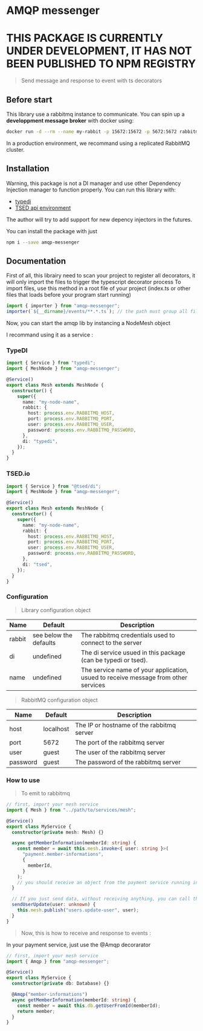 # AMQP messenger

# THIS PACKAGE IS CURRENTLY UNDER DEVELOPMENT, IT HAS NOT BEEN PUBLISHED TO NPM REGISTRY

> Send message and response to event with ts decorators

## Before start

This library use a rabbitmq instance to communicate. You can spin up a **developpment message broker** with docker using:

```sh
docker run -d --rm --name my-rabbit -p 15672:15672 -p 5672:5672 rabbitmq:3-management
```

In a production environment, we recommand using a replicated RabbitMQ cluster.

## Installation

Warning, this package is not a DI manager and use other Dependency Injection manager to function properly. You can run this library with:

- [typedi](https://npmjs.com/packages/typedi)
- [TSED api environment](https://tsed.io/)

The author will try to add support for new depency injectors in the futures.

You can install the package with just

```sh
npm i --save amqp-messenger
```

## Documentation

First of all, this librairy need to scan your project to register all decorators, it will only import the files to trigger the typescript
decorator process
To import files, use this method in a root file of your project (index.ts or other files that loads before your program start running)

```typescript
import { importer } from "amqp-messenger";
importer(`${__dirname}/events/**.*.ts`); // the path must group all files where you have @Amqp decorator
```

Now, you can start the amqp lib by instancing a NodeMesh object

I recommand using it as a service :

### TypeDI

```typescript
import { Service } from "typedi";
import { MeshNode } from "amqp-messenger";

@Service()
export class Mesh extends MeshNode {
  constructor() {
    super({
      name: "my-node-name",
      rabbit: {
        host: process.env.RABBITMQ_HOST,
        port: process.env.RABBITMQ_PORT,
        user: process.env.RABBITMQ_USER,
        password: process.env.RABBITMQ_PASSWORD,
      },
      di: "typedi",
    });
  }
}
```

### TSED.io

```typescript
import { Service } from "@tsed/di";
import { MeshNode } from "amqp-messenger";

@Service()
export class Mesh extends MeshNode {
  constructor() {
    super({
      name: "my-node-name",
      rabbit: {
        host: process.env.RABBITMQ_HOST,
        port: process.env.RABBITMQ_PORT,
        user: process.env.RABBITMQ_USER,
        password: process.env.RABBITMQ_PASSWORD,
      },
      di: "tsed",
    });
  }
}
```

### Configuration

> Library configuration object

| Name   | Default                | Description                                                                        |
| ------ | ---------------------- | ---------------------------------------------------------------------------------- |
| rabbit | see below the defaults | The rabbitmq credentials used to connect to the server                             |
| di     | undefined              | The di service usued in this package (can be typedi or tsed).                      |
| name   | undefined              | The service name of your application, usued to receive message from other services |

> RabbitMQ configuration object

| Name     | Default   | Description                               |
| -------- | --------- | ----------------------------------------- |
| host     | localhost | The IP or hostname of the rabbitmq server |
| port     | 5672      | The port of the rabbitmq server           |
| user     | guest     | The user of the rabbitmq server           |
| password | guest     | The password of the rabbitmq server       |

### How to use

> To emit to rabbitmq

```typescript
// first, import your mesh service
import { Mesh } from "../path/to/services/mesh";

@Service()
export class MyService {
  constructor(private mesh: Mesh) {}

  async getMemberInformation(memberId: string) {
    const member = await this.mesh.invoke<{ user: string }>(
      "payment.member-informations",
      {
        memberId,
      }
    );
    // you should receive an object from the payment service running in a different application.
  }

  // If you just send data, without receiving anything, you can call the publish method. It's much smaller in compute requirements
  sendUserUpdate(user: unknown) {
    this.mesh.publish("users.update-user", user);
  }
}
```

> Now, this is how to receive and response to events :

In your payment service, just use the @Amqp decorarator

```typescript
// first, import your mesh service
import { Amqp } from "amqp-messenger";

@Service()
export class MyService {
  constructor(private db: Database) {}

  @Amqp("member-informations")
  async getMemberInformation(memberId: string) {
    const member = await this.db.getUserFromId(memberId);
    return member;
  }
}
```
